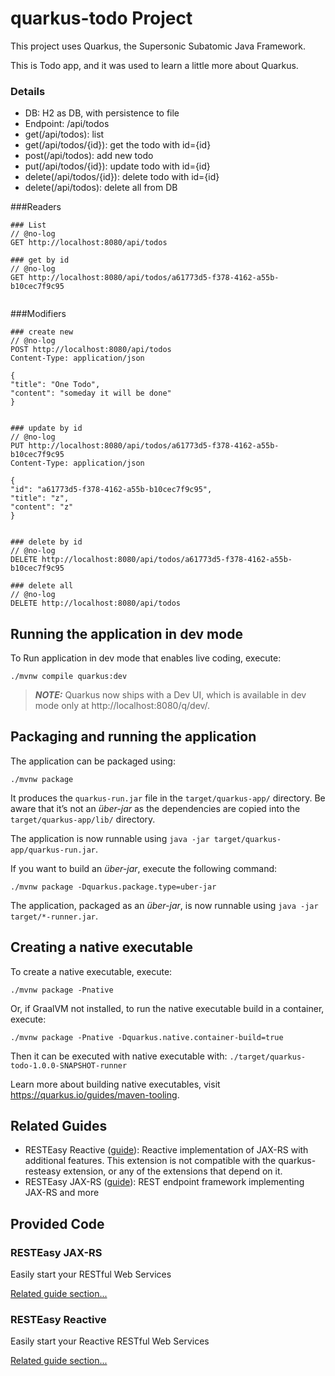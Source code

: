 # quarkus-todo Project

This project uses Quarkus, the Supersonic Subatomic Java Framework.

This is Todo app, and it was used to learn a little more  about Quarkus.

### Details
- DB: H2 as DB, with persistence to file
- Endpoint: /api/todos
- get(/api/todos): list
- get(/api/todos/{id}): get the todo with id={id}
- post(/api/todos): add new todo
- put(/api/todos/{id}): update todo with id={id}
- delete(/api/todos/{id}): delete todo with id={id}
- delete(/api/todos): delete all from DB


###Readers
```http request
### List
// @no-log
GET http://localhost:8080/api/todos

### get by id
// @no-log
GET http://localhost:8080/api/todos/a61773d5-f378-4162-a55b-b10cec7f9c95


```

###Modifiers
```http request
### create new
// @no-log
POST http://localhost:8080/api/todos
Content-Type: application/json

{
"title": "One Todo",
"content": "someday it will be done"
}


### update by id
// @no-log
PUT http://localhost:8080/api/todos/a61773d5-f378-4162-a55b-b10cec7f9c95
Content-Type: application/json

{
"id": "a61773d5-f378-4162-a55b-b10cec7f9c95",
"title": "z",
"content": "z"
}


### delete by id
// @no-log
DELETE http://localhost:8080/api/todos/a61773d5-f378-4162-a55b-b10cec7f9c95

### delete all
// @no-log
DELETE http://localhost:8080/api/todos

```


## Running the application in dev mode

To Run application in dev mode that enables live coding, execute:

```shell script
./mvnw compile quarkus:dev
```

> **_NOTE:_**  Quarkus now ships with a Dev UI, which is available in dev mode only at http://localhost:8080/q/dev/.

## Packaging and running the application

The application can be packaged using:

```shell script
./mvnw package
```

It produces the `quarkus-run.jar` file in the `target/quarkus-app/` directory. Be aware that it’s not an _über-jar_ as
the dependencies are copied into the `target/quarkus-app/lib/` directory.

The application is now runnable using `java -jar target/quarkus-app/quarkus-run.jar`.

If you want to build an _über-jar_, execute the following command:

```shell script
./mvnw package -Dquarkus.package.type=uber-jar
```

The application, packaged as an _über-jar_, is now runnable using `java -jar target/*-runner.jar`.

## Creating a native executable

To create a native executable, execute:

```shell script
./mvnw package -Pnative
```

Or, if GraalVM not installed, to run the native executable build in a container, execute:

```shell script
./mvnw package -Pnative -Dquarkus.native.container-build=true
```

Then it can be executed with native executable with: `./target/quarkus-todo-1.0.0-SNAPSHOT-runner`

Learn more about building native executables, visit https://quarkus.io/guides/maven-tooling.

## Related Guides

- RESTEasy Reactive ([guide](https://quarkus.io/guides/resteasy-reactive)): Reactive implementation of JAX-RS with
additional features. This extension is not compatible with the quarkus-resteasy extension, or any of the extensions
that depend on it.
- RESTEasy JAX-RS ([guide](https://quarkus.io/guides/rest-json)): REST endpoint framework implementing JAX-RS and more

## Provided Code

### RESTEasy JAX-RS

Easily start your RESTful Web Services

[Related guide section...](https://quarkus.io/guides/getting-started#the-jax-rs-resources)

### RESTEasy Reactive

Easily start your Reactive RESTful Web Services

[Related guide section...](https://quarkus.io/guides/getting-started-reactive#reactive-jax-rs-resources)
